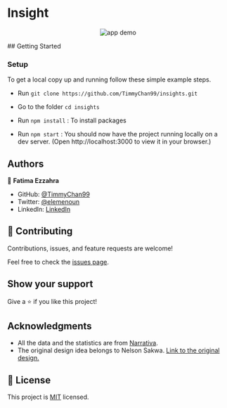 # Insight
<p align="center">
<img src="https://user-images.githubusercontent.com/92228303/182718975-e6650cbe-fbc9-4d4a-9f65-899080af793b.gif" alt="app demo" />
</p>
## Getting Started

### **Setup**
To get a local copy up and running follow these simple example steps.

- Run `git clone https://github.com/TimmyChan99/insights.git`
- Go to the folder `cd insights`

- Run `npm install` : To install packages

- Run `npm start` : You should now have the project running locally on a dev server.
 (Open http://localhost:3000 to view it in your browser.)



## Authors

👤 **Fatima Ezzahra**

- GitHub: [@TimmyChan99](https://github.com/TimmyChan99)
- Twitter: [@elemenoun](https://twitter.com/elemenoun)
- LinkedIn: [LinkedIn](https://www.linkedin.com/in/fatima-ezzahra-elemenoun-020841225/)


## 🤝 Contributing

Contributions, issues, and feature requests are welcome!

Feel free to check the [issues page](../../issues/).

## Show your support

Give a ⭐️ if you like this project!

## Acknowledgments

- All the data and the statistics are from [Narrativa](https://covid19tracking.narrativa.com/index_en.html).
- The original design idea belongs to Nelson Sakwa. [Link to the original design.](https://www.behance.net/gallery/31579789/Ballhead-App-%28Free-PSDs%29)

## 📝 License

This project is [MIT](./MIT.md) licensed.
